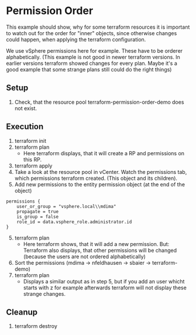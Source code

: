 # Permission Order

This example should show, why for some terraform resources it is important to watch out for the order for "inner" objects, since otherwise changes could happen, when applying the terraform configuration.

We use vSphere permissions here for example. These have to be orderer alphabetically.
(This example is not good in newer terraform versions. In earlier versions terraform showed changes for every plan. Maybe it's a good example that some strange plans still could do the right things)

## Setup

1. Check, that the resource pool terraform-permission-order-demo does not exist.

## Execution

1. terraform init
2. terraform plan
    - Here terraform displays, that it will create a RP and permissions on this RP.
3. terraform apply
4. Take a look at the resource pool in vCenter. Watch the permissions tab, which permissions terraform created. (This object and its children).
5. Add new permissions to the entity permission object (at the end of the object)

```hcl
permissions {
    user_or_group = "vsphere.local\\mdima"
    propagate = true
    is_group = false
    role_id = data.vsphere_role.administrator.id
}
```

5. terraform plan
    - Here terraform shows, that it will add a new permission. But: Terraform also displays, that other permissions will be changed (because the users are not ordered alphabetically)
6. Sort the permissions (mdima -> nfeldhausen -> sbaier -> terraform-demo)
7. terraform plan
    - Displays a similar output as in step 5, but if you add an user whicht starts with z for example afterwards terraform will not display these strange changes.

## Cleanup

1. terraform destroy